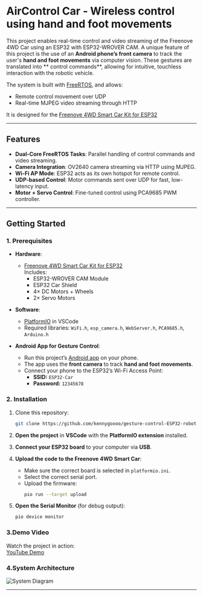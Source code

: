 # AirControl Car - Wireless control using hand and foot movements

This project enables real-time control and video streaming of the Freenove 4WD Car using an ESP32 with ESP32-WROVER CAM. A unique feature of this project is the use of an **Android phone’s front camera** to track the user's **hand and foot movements** via computer vision. These gestures are translated into ** control commands**, allowing for intuitive, touchless interaction with the robotic vehicle.

The system is built with [FreeRTOS](), and allows:

- Remote control movement over UDP
- Real-time MJPEG video streaming through HTTP

It is designed for the [Freenove 4WD Smart Car Kit for ESP32](https://store.freenove.com/products/fnk0053)

---

## Features

- **Dual-Core FreeRTOS Tasks**: Parallel handling of control commands and video streaming.
- **Camera Integration**: OV2640 camera streaming via HTTP using MJPEG.
- **Wi-Fi AP Mode**: ESP32 acts as its own hotspot for remote control.
- **UDP-based Control**: Motor commands sent over UDP for fast, low-latency input.
- **Motor + Servo Control**: Fine-tuned control using PCA9685 PWM controller.

---

## Getting Started

### 1. Prerequisites

- **Hardware**:
  - [Freenove 4WD Smart Car Kit for ESP32](https://store.freenove.com/products/fnk0053)  
  Includes:
    - ESP32-WROVER CAM Module  
    - ESP32 Car Shield  
    - 4× DC Motors + Wheels  
    - 2× Servo Motors    
- **Software**:
  - [PlatformIO](https://platformio.org/) in VSCode
  - Required libraries: `WiFi.h`, `esp_camera.h`, `WebServer.h`, `PCA9685.h`, `Arduino.h`
 
- **Android App for Gesture Control**:
  - Run this project’s [Android app](https://github.com/kennygoooo/gesture-control-app.git) on your phone.  
  - The app uses the **front camera** to track **hand and foot movements**.
  - Connect your phone to the ESP32’s Wi-Fi Access Point:  
    - **SSID:** `ESP32-Car`  
    - **Password:** `12345678`

 

### 2. Installation

1. Clone this repository:
   ```bash
   git clone https://github.com/kennygoooo/gesture-control-ESP32-robotic-vehicle.git
   
2. **Open the project** in **VSCode** with the **PlatformIO extension** installed.

3. **Connect your ESP32 board** to your computer via **USB**.

4. **Upload the code to the Freenove 4WD Smart Car**:
   - Make sure the correct board is selected in `platformio.ini`.
   - Select the correct serial port.
   - Upload the firmware:
     ```bash
     pio run --target upload
     ```

5. **Open the Serial Monitor** (for debug output):
   ```bash
   pio device monitor
   ```

### 3.Demo Video

Watch the project in action:  
[YouTube Demo](https://youtube.com/shorts/OtwPKSwx-Y8)

### 4.System Architecture
![System Diagram](https://drive.google.com/uc?export=view&id=117BBJ2OMhRqG3LdELHGqwN1iL7YeLGva)

---
